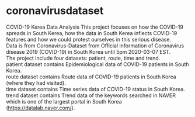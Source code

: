 # coronavirusdataset
 COVID-19 Kerea Data Analysis
This project focuses on how the COVID-19 spreads in South Kerea, how the data in South Kerea inflects COVID-19 features and how we could protest ourselves in this serious disease. \
Data is from Coronavirus-Dataset from Official information of Coronavirus disease 2019 (COVID-19) in South Korea until 5pm 2020-03-07 EST. \
The project include four datasets: patient, route, time and trend. \
patient dataset contains Epidemiological data of COVID-19 patients in South Korea. \
route dataset contains Route data of COVID-19 patients in South Korea (where they had visited). \
time dataset contains Time series data of COVID-19 status in South Korea. \
trend dataset contains Trend data of the keywords searched in NAVER which is one of the largest portal in South Korea (https://datalab.naver.com/).
